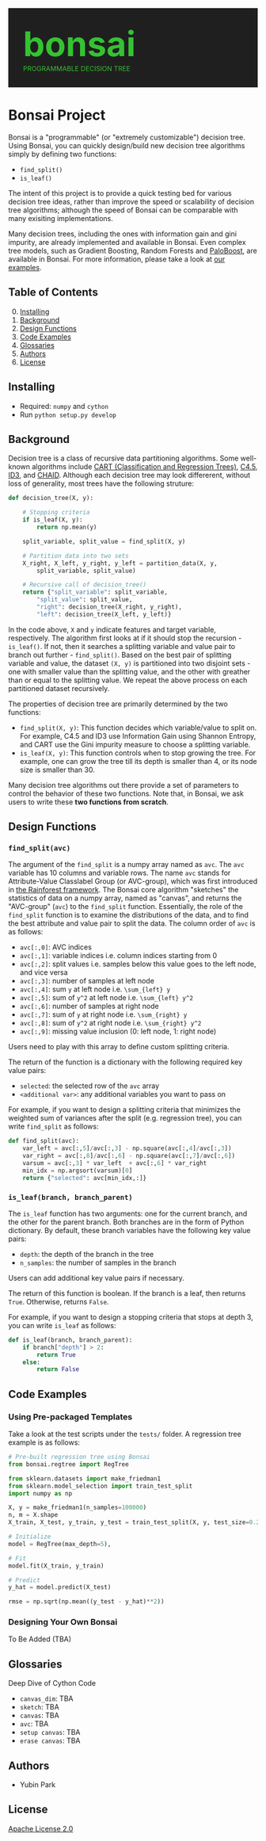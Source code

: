<div style="background-color: #1f1f1f; padding: 30px;">
<div style="color: #34c232; font-size: 52pt; font-weight: bold">
bonsai 
</div>
<div style="color: #34c232; font-size: 10pt"> 
PROGRAMMABLE DECISION TREE
</div>
</div>

# Bonsai Project

Bonsai is a "programmable" (or "extremely customizable") decision tree. 
Using Bonsai, you can quickly design/build new decision tree algorithms simply by defining two functions:

- `find_split()`
- `is_leaf()`

The intent of this project is to provide a quick testing bed for various decision tree ideas, rather than improve the speed or scalability of decision tree algorithms; although the speed of Bonsai can be comparable with many exisiting implementations.

Many decision trees, including the ones with information gain and gini impurity, are already implemented and available in Bonsai.
Even complex tree models, such as Gradient Boosting, Random Forests and [PaloBoost](), are available in Bonsai.
For more information, please take a look at [our examples](tests/).

## Table of Contents

0. [Installing](#Installing)
0. [Background](#Background)
0. [Design Functions](#Design-Functions)
0. [Code Examples](#Code-Examples)
0. [Glossaries](#Glossaries)
0. [Authors](#Authors)
0. [License](#License)

## Installing

- Required: `numpy` and `cython`
- Run `python setup.py develop`

## Background

Decision tree is a class of recursive data partitioning algorithms. 
Some well-known algorithms include [CART (Classification and Regression Trees)](https://en.wikipedia.org/wiki/Predictive_analytics#Classification_and_regression_trees_.28CART.29), [C4.5](https://en.wikipedia.org/wiki/C4.5_algorithm), [ID3](https://en.wikipedia.org/wiki/ID3_algorithm), and [CHAID](https://en.wikipedia.org/wiki/Chi-square_automatic_interaction_detection). 
Although each decision tree may look differerent, without loss of generality, most trees have the following struture:

```python
def decision_tree(X, y):

    # Stopping criteria
    if is_leaf(X, y):     
        return np.mean(y)

    split_variable, split_value = find_split(X, y)

    # Partition data into two sets
    X_right, X_left, y_right, y_left = partition_data(X, y, 
        split_variable, split_value)  

    # Recursive call of decision_tree()
    return {"split_variable": split_variable,
        "split_value": split_value,
        "right": decision_tree(X_right, y_right), 
        "left": decision_tree(X_left, y_left)}   
```

In the code above, `X` and `y` indicate features and target variable, respectively. 
The algorithm first looks at if it should stop the recursion - `is_leaf()`. 
If not, then it searches a splitting variable and value pair to branch out further - `find_split()`.
Based on the best pair of splitting variable and value, the dataset `(X, y)` is partitioned into two disjoint sets - one with smaller value than the splitting value, and the other with greather than or equal to the splitting value.
We repeat the above process on each partitioned dataset recursively.

The properties of decision tree are primarily determined by the two functions:
- `find_split(X, y)`: This function decides which variable/value to split on. For example, C4.5 and ID3 use Information Gain using Shannon Entropy, and CART use the Gini impurity measure to choose a splitting variable. 
- `is_leaf(X, y)`: This function controls when to stop growing the tree. For example, one can grow the tree till its depth is smaller than 4, or its node size is smaller than 30.

Many decision tree algorithms out there provide a set of parameters to control the behavior of these two functions. 
Note that, in Bonsai, we ask users to write these **two functions from scratch**.

## Design Functions

### `find_split(avc)`

The argument of the `find_split` is a numpy array named as `avc`. 
The `avc` variable has 10 columns and variable rows.
The name `avc` stands for Attribute-Value Classlabel Group (or AVC-group), which was first introduced in [the Rainforest framework](https://link.springer.com/article/10.1023/A:1009839829793). 
The Bonsai core algorithm "sketches" the statistics of data on a numpy array, named as "canvas", and returns the "AVC-group" (`avc`) to the `find_split` function.
Essentially, the role of the `find_split` function is to examine the distributions of the data, and to find the best attribute and value pair to split the data. 
The column order of `avc` is as follows:

- `avc[:,0]`: AVC indices
- `avc[:,1]`: variable indices i.e. column indices starting from 0
- `avc[:,2]`: split values i.e. samples below this value goes to the left node, and vice versa
- `avc[:,3]`: number of samples at left node
- `avc[:,4]`: sum `y` at left node i.e. `\sum_{left} y`
- `avc[:,5]`: sum of `y^2` at left node i.e. `\sum_{left} y^2`
- `avc[:,6]`: number of samples at right node
- `avc[:,7]`: sum of `y` at right node i.e. `\sum_{right} y`
- `avc[:,8]`: sum of `y^2` at right node i.e. `\sum_{right} y^2`
- `avc[:,9]`: missing value inclusion (0: left node, 1: right node)

Users need to play with this array to define custom splitting criteria. 
 
The return of the function is a dictionary with the following required key value pairs:

- `selected`: the selected row of the `avc` array
- `<additional var>`: any additional variables you want to pass on

For example, if you want to design a splitting criteria that minimizes the weighted sum of variances after the split (e.g. regression tree), you can write `find_split` as follows:

```python
def find_split(avc):
    var_left = avc[:,5]/avc[:,3] - np.square(avc[:,4]/avc[:,3])
    var_right = avc[:,8]/avc[:,6] - np.square(avc[:,7]/avc[:,6])
    varsum = avc[:,3] * var_left  + avc[:,6] * var_right
    min_idx = np.argsort(varsum)[0]
    return {"selected": avc[min_idx,:]}
```
    
### `is_leaf(branch, branch_parent)`

The `is_leaf` function has two arguments: one for the current branch, and the other for the parent branch. Both branches are in the form of Python dictionary. 
By default, these branch variables have the following key value pairs:
- `depth`: the depth of the branch in the tree
- `n_samples`: the number of samples in the branch

Users can add additional key value pairs if necessary.

The return of this function is boolean. If the branch is a leaf, then returns `True`. Otherwise, returns `False`.

For example, if you want to design a stopping criteria that stops at depth 3, you can write `is_leaf` as follows:

```python
def is_leaf(branch, branch_parent):
    if branch["depth"] > 2:
        return True
    else:
        return False
```


## Code Examples

### Using Pre-packaged Templates

Take a look at the test scripts under the `tests/` folder. 
A regression tree example is as follows:

```python
# Pre-built regression tree using Bonsai
from bonsai.regtree import RegTree 

from sklearn.datasets import make_friedman1
from sklearn.model_selection import train_test_split
import numpy as np

X, y = make_friedman1(n_samples=100000) 
n, m = X.shape
X_train, X_test, y_train, y_test = train_test_split(X, y, test_size=0.2)

# Initialize
model = RegTree(max_depth=5),

# Fit
model.fit(X_train, y_train)

# Predict
y_hat = model.predict(X_test)

rmse = np.sqrt(np.mean((y_test - y_hat)**2))
```

### Designing Your Own Bonsai

To Be Added (TBA)

## Glossaries 

Deep Dive of Cython Code

- `canvas_dim`: TBA
- `sketch`: TBA
- `canvas`: TBA
- `avc`: TBA
- `setup canvas`: TBA
- `erase canvas`: TBA

## Authors

- Yubin Park

## License

[Apache License 2.0](https://www.apache.org/licenses/LICENSE-2.0)



